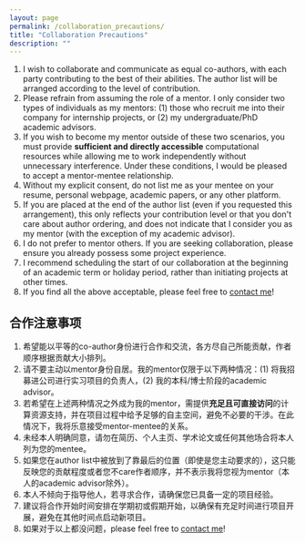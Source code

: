 ```yaml
---
layout: page
permalink: /collaboration_precautions/
title: "Collaboration Precautions"
description: ""
---
```


1. I wish to collaborate and communicate as equal co-authors, with each party contributing to the best of their abilities. The author list will be arranged according to the level of contribution.
2. Please refrain from assuming the role of a mentor. I only consider two types of individuals as my mentors: (1) those who recruit me into their company for internship projects, or (2) my undergraduate/PhD academic advisors.
3. If you wish to become my mentor outside of these two scenarios, you must provide **sufficient and directly accessible** computational resources while allowing me to work independently without unnecessary interference. Under these conditions, I would be pleased to accept a mentor-mentee relationship.
4. Without my explicit consent, do not list me as your mentee on your resume, personal webpage, academic papers, or any other platform.
5. If you are placed at the end of the author list (even if you requested this arrangement), this only reflects your contribution level or that you don't care about author ordering, and does not indicate that I consider you as my mentor (with the exception of my academic advisor).
6. I do not prefer to mentor others. If you are seeking collaboration, please ensure you already possess some project experience.
7. I recommend scheduling the start of our collaboration at the beginning of an academic term or holiday period, rather than initiating projects at other times.
8. If you find all the above acceptable, please feel free to [contact me](/#social-links)!

## 合作注意事项

1. 希望能以平等的co-author身份进行合作和交流，各方尽自己所能贡献，作者顺序根据贡献大小排列。
2. 请不要主动以mentor身份自居。我的mentor仅限于以下两种情况：(1) 将我招募进公司进行实习项目的负责人，(2) 我的本科/博士阶段的academic advisor。
3. 若希望在上述两种情况之外成为我的mentor，需提供**充足且可直接访问**的计算资源支持，并在项目过程中给予足够的自主空间，避免不必要的干涉。在此情况下，我将乐意接受mentor-mentee的关系。
4. 未经本人明确同意，请勿在简历、个人主页、学术论文或任何其他场合将本人列为您的mentee。
5. 如果您在author list中被放到了靠最后的位置（即使是您主动要求的），这只能反映您的贡献程度或者您不care作者顺序，并不表示我将您视为mentor（本人的academic advisor除外）。
6. 本人不倾向于指导他人，若寻求合作，请确保您已具备一定的项目经验。
7. 建议将合作开始时间安排在学期初或假期开始，以确保有充足时间进行项目开展，避免在其他时间点启动新项目。
8. 如果对于以上都没问题，please feel free to [contact me](/#social-links)!
